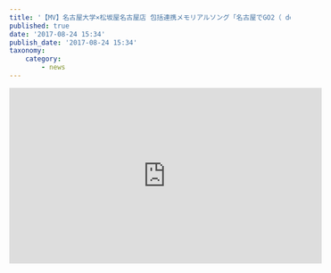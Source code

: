 ```yaml
---
title: '【MV】名古屋大学×松坂屋名古屋店 包括連携メモリアルソング「名古屋でGO2（ dela ver.） 」'
published: true
date: '2017-08-24 15:34'
publish_date: '2017-08-24 15:34'
taxonomy:
    category:
        - news
---
```


<iframe width="560" height="315" src="https://www.youtube.com/embed/Hm4DDrzIfIg" frameborder="0" allow="accelerometer; autoplay; encrypted-media; gyroscope; picture-in-picture" allowfullscreen></iframe>